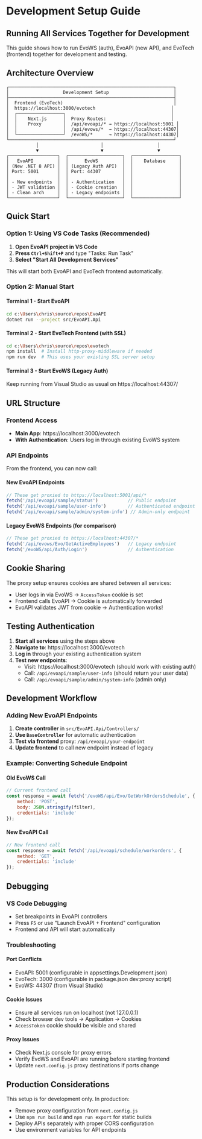 # Development Setup Guide

## Running All Services Together for Development

This guide shows how to run EvoWS (auth), EvoAPI (new API), and EvoTech (frontend) together for development and testing.

## Architecture Overview

```
┌─────────────────────────────────────────────────────────────┐
│                    Development Setup                        │
├─────────────────────────────────────────────────────────────┤
│  Frontend (EvoTech)                                         │
│  https://localhost:3000/evotech                            │
│  ┌─────────────────┐                                       │
│  │    Next.js      │  Proxy Routes:                        │
│  │    Proxy        │  /api/evoapi/* → https://localhost:5001 │
│  │                 │  /api/evows/*  → https://localhost:44307│
│  └─────────────────┘  /evoWS/*      → https://localhost:44307│
└─────────────────────────────────────────────────────────────┘
           │                       │                    │
           ▼                       ▼                    ▼
┌──────────────────┐  ┌────────────────────┐  ┌─────────────────┐
│   EvoAPI         │  │      EvoWS         │  │    Database     │
│ (New .NET 8 API) │  │ (Legacy Auth API)  │  │                 │
│ Port: 5001       │  │ Port: 44307        │  │                 │
│                  │  │                    │  │                 │
│ - New endpoints  │  │ - Authentication   │  │                 │
│ - JWT validation │  │ - Cookie creation  │  │                 │
│ - Clean arch     │  │ - Legacy endpoints │  │                 │
└──────────────────┘  └────────────────────┘  └─────────────────┘
```

## Quick Start

### Option 1: Using VS Code Tasks (Recommended)

1. **Open EvoAPI project in VS Code**
2. **Press `Ctrl+Shift+P`** and type "Tasks: Run Task"
3. **Select "Start All Development Services"**

This will start both EvoAPI and EvoTech frontend automatically.

### Option 2: Manual Start

#### Terminal 1 - Start EvoAPI
```bash
cd c:\Users\chris\source\repos\EvoAPI
dotnet run --project src/EvoAPI.Api
```

#### Terminal 2 - Start EvoTech Frontend (with SSL)
```bash
cd c:\Users\chris\source\repos\evotech
npm install  # Install http-proxy-middleware if needed
npm run dev  # This uses your existing SSL server setup
```

#### Terminal 3 - Start EvoWS (Legacy Auth)
Keep running from Visual Studio as usual on https://localhost:44307/

## URL Structure

### Frontend Access
- **Main App**: https://localhost:3000/evotech
- **With Authentication**: Users log in through existing EvoWS system

### API Endpoints
From the frontend, you can now call:

#### New EvoAPI Endpoints
```javascript
// These get proxied to https://localhost:5001/api/*
fetch('/api/evoapi/sample/status')           // Public endpoint
fetch('/api/evoapi/sample/user-info')        // Authenticated endpoint  
fetch('/api/evoapi/sample/admin/system-info') // Admin-only endpoint
```

#### Legacy EvoWS Endpoints (for comparison)
```javascript
// These get proxied to https://localhost:44307/*
fetch('/api/evows/Evo/GetActiveEmployees')   // Legacy endpoint
fetch('/evoWS/api/Auth/Login')               // Authentication
```

## Cookie Sharing

The proxy setup ensures cookies are shared between all services:
- User logs in via EvoWS → `AccessToken` cookie is set
- Frontend calls EvoAPI → Cookie is automatically forwarded
- EvoAPI validates JWT from cookie → Authentication works!

## Testing Authentication

1. **Start all services** using the steps above
2. **Navigate to**: https://localhost:3000/evotech
3. **Log in** through your existing authentication system
4. **Test new endpoints**:
   - Visit: https://localhost:3000/evotech (should work with existing auth)
   - Call: `/api/evoapi/sample/user-info` (should return your user data)
   - Call: `/api/evoapi/sample/admin/system-info` (admin only)

## Development Workflow

### Adding New EvoAPI Endpoints

1. **Create controller** in `src/EvoAPI.Api/Controllers/`
2. **Use `BaseController`** for automatic authentication
3. **Test via frontend** proxy: `/api/evoapi/your-endpoint`
4. **Update frontend** to call new endpoint instead of legacy

### Example: Converting Schedule Endpoint

#### Old EvoWS Call
```javascript
// Current frontend call
const response = await fetch('/evoWS/api/Evo/GetWorkOrdersSchedule', {
    method: 'POST',
    body: JSON.stringify(filter),
    credentials: 'include'
});
```

#### New EvoAPI Call  
```javascript
// New frontend call
const response = await fetch('/api/evoapi/schedule/workorders', {
    method: 'GET',
    credentials: 'include'
});
```

## Debugging

### VS Code Debugging
- Set breakpoints in EvoAPI controllers
- Press `F5` or use "Launch EvoAPI + Frontend" configuration
- Frontend and API will start automatically

### Troubleshooting

#### Port Conflicts
- EvoAPI: 5001 (configurable in appsettings.Development.json)
- EvoTech: 3000 (configurable in package.json dev:proxy script)
- EvoWS: 44307 (from Visual Studio)

#### Cookie Issues
- Ensure all services run on localhost (not 127.0.0.1)
- Check browser dev tools → Application → Cookies
- `AccessToken` cookie should be visible and shared

#### Proxy Issues
- Check Next.js console for proxy errors
- Verify EvoWS and EvoAPI are running before starting frontend
- Update `next.config.js` proxy destinations if ports change

## Production Considerations

This setup is for development only. In production:
- Remove proxy configuration from `next.config.js`
- Use `npm run build` and `npm run export` for static builds
- Deploy APIs separately with proper CORS configuration
- Use environment variables for API endpoints
